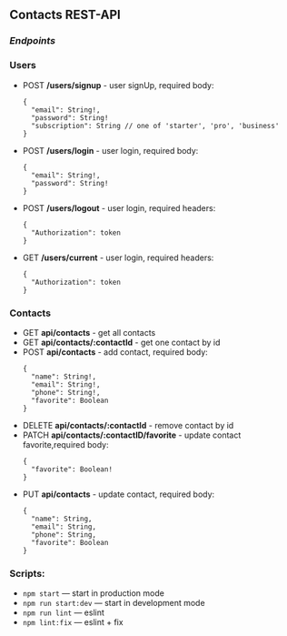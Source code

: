 ## Contacts REST-API

### _Endpoints_

### Users

- POST **/users/signup** - user signUp, required body:

  ```
  {
    "email": String!,
    "password": String!
    "subscription": String // one of 'starter', 'pro', 'business'
  }
  ```

- POST **/users/login** - user login, required body:

  ```
  {
    "email": String!,
    "password": String!
  }
  ```

- POST **/users/logout** - user login, required headers:

  ```
  {
    "Authorization": token
  }
  ```

- GET **/users/current** - user login, required headers:

  ```
  {
    "Authorization": token
  }
  ```

### Contacts

- GET **api/contacts** - get all contacts
- GET **api/contacts/:contactId** - get one contact by id
- POST **api/contacts** - add contact, required body:
  ```
  {
    "name": String!,
    "email": String!,
    "phone": String!,
    "favorite": Boolean
  }
  ```
- DELETE **api/contacts/:contactId** - remove contact by id
- PATCH **api/contacts/:contactID/favorite** - update contact favorite,required
  body:
  ```
  {
    "favorite": Boolean!
  }
  ```
- PUT **api/contacts** - update contact, required body:
  ```
  {
    "name": String,
    "email": String,
    "phone": String,
    "favorite": Boolean
  }
  ```

### Scripts:

- `npm start` &mdash; start in production mode
- `npm run start:dev` &mdash; start in development mode
- `npm run lint` &mdash; eslint
- `npm lint:fix` &mdash; eslint + fix

